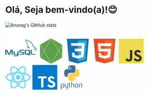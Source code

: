 # Olá, Seja bem-vindo(a)!😊

###



![Anurag's GitHub stats](https://github-readme-stats.vercel.app/api?username=igulino&show_icons=true&theme=nightowl)

<div style="display inline-block">
  <img src="https://github.com/devicons/devicon/blob/master/icons/mysql/mysql-plain-wordmark.svg" height="100px" whidt="100px" >
    <img src="https://github.com/devicons/devicon/blob/master/icons/nodejs/nodejs-plain.svg" height="80px" whidt="100px">
      <img src="https://github.com/devicons/devicon/blob/master/icons/css3/css3-original.svg" height="80px" whidt="100px">
        <img src="https://github.com/devicons/devicon/blob/master/icons/html5/html5-original.svg" height="80px" whidt="100px">
          <img src="https://github.com/devicons/devicon/blob/master/icons/javascript/javascript-original.svg" height="80px" whidt="100px">
            <img src="https://github.com/devicons/devicon/blob/master/icons/react/react-original.svg" height="80px" whidt="100px">
              <img src="https://github.com/devicons/devicon/blob/master/icons/typescript/typescript-plain.svg" height="80px" whidt="100px">
                <img src="https://github.com/devicons/devicon/blob/master/icons/python/python-original-wordmark.svg" height="80px" whidt="100px">
    
  </div>
